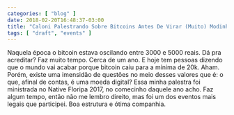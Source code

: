 ```yaml
---
categories: [ "blog" ]
date: 2018-02-20T16:48:37-03:00
title: "Caloni Palestrando Sobre Bitcoins Antes De Virar (Muito) Modinha"
tags: [ "draft", "events" ]
---
```

Naquela época o bitcoin estava oscilando entre 3000 e 5000 reais. Dá pra acreditar? Faz muito tempo. Cerca de um ano. E hoje tem pessoas dizendo que o mundo vai acabar porque bitcoin caiu para a mínima de 20k. Aham. Porém, existe uma imensidão de questões no meio desses valores que é: o que, afinal de contas, é uma moeda digital? Essa minha palestra foi ministrada no Native Floripa 2017, no comecinho daquele ano acho. Faz algum tempo, então não me lembro direito, mas foi um dos eventos mais legais que participei. Boa estrutura e ótima companhia.
